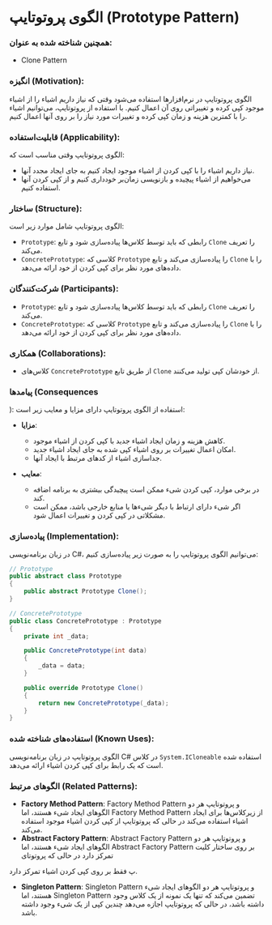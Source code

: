 # الگوی پروتوتایپ (Prototype Pattern)

### همچنین شناخته شده به عنوان:
- Clone Pattern

### انگیزه (Motivation):
الگوی پروتوتایپ در نرم‌افزارها استفاده می‌شود وقتی که نیاز داریم اشیاء را از اشیاء موجود کپی کرده و تغییراتی روی آن اعمال کنیم. با استفاده از پروتوتایپ، می‌توانیم اشیاء را با کمترین هزینه و زمان کپی کرده و تغییرات مورد نیاز را بر روی آنها اعمال کنیم.

### قابلیت‌استفاده (Applicability):
الگوی پروتوتایپ وقتی مناسب است که:
- نیاز داریم اشیاء را با کپی کردن از اشیاء موجود ایجاد کنیم به جای ایجاد مجدد آنها.
- می‌خواهیم از اشیاء پیچیده و بازنویسی زمان‌بر خودداری کنیم و از کپی کردن آنها استفاده کنیم.

### ساختار (Structure):
الگوی پروتوتایپ شامل موارد زیر است:
- `Prototype`: رابطی که باید توسط کلاس‌ها پیاده‌سازی شود و تابع `Clone` را تعریف می‌کند.
- `ConcretePrototype`: کلاسی که `Prototype` را پیاده‌سازی می‌کند و تابع `Clone` را با داده‌های مورد نظر برای کپی کردن از خود ارائه می‌دهد.

### شرکت‌کنندگان (Participants):
- `Prototype`: رابطی که باید توسط کلاس‌ها پیاده‌سازی شود و تابع `Clone` را تعریف می‌کند.
- `ConcretePrototype`: کلاسی که `Prototype` را پیاده‌سازی می‌کند و تابع `Clone` را با داده‌های مورد نظر برای کپی کردن از خود ارائه می‌دهد.

### همکاری (Collaborations):
- کلاس‌های `ConcretePrototype` از طریق تابع `Clone` از خودشان کپی تولید می‌کنند.

### پیامدها (Consequences

):
استفاده از الگوی پروتوتایپ دارای مزایا و معایب زیر است:
- **مزایا**:
    - کاهش هزینه و زمان ایجاد اشیاء جدید با کپی کردن از اشیاء موجود.
    - امکان اعمال تغییرات بر روی اشیاء کپی شده به جای ایجاد اشیاء جدید.
    - جداسازی اشیاء از کدهای مرتبط با ایجاد آنها.

- **معایب**:
    - در برخی موارد، کپی کردن شیء ممکن است پیچیدگی بیشتری به برنامه اضافه کند.
    - اگر شیء دارای ارتباط با دیگر شیء‌ها یا منابع خارجی باشد، ممکن است مشکلاتی در کپی کردن و تغییرات اعمال شود.

### پیاده‌سازی (Implementation):
در زبان برنامه‌نویسی C#، می‌توانیم الگوی پروتوتایپ را به صورت زیر پیاده‌سازی کنیم:

```csharp
// Prototype
public abstract class Prototype
{
    public abstract Prototype Clone();
}

// ConcretePrototype
public class ConcretePrototype : Prototype
{
    private int _data;

    public ConcretePrototype(int data)
    {
        _data = data;
    }

    public override Prototype Clone()
    {
        return new ConcretePrototype(_data);
    }
}
```

### استفاده‌های شناخته شده (Known Uses):
الگوی پروتوتایپ در زبان برنامه‌نویسی C# در کلاس `System.ICloneable` استفاده شده است که یک رابط برای کپی کردن اشیاء ارائه می‌دهد.

### الگوهای مرتبط (Related Patterns):
- **Factory Method Pattern**: Factory Method Pattern و پروتوتایپ هر دو الگوهای ایجاد شیء هستند، اما Factory Method Pattern از زیرکلاس‌ها برای ایجاد اشیاء استفاده می‌کند در حالی که پروتوتایپ از کپی کردن اشیاء موجود استفاده می‌کند.
- **Abstract Factory Pattern**: Abstract Factory Pattern و پروتوتایپ هر دو الگوهای ایجاد شیء هستند، اما Abstract Factory Pattern بر روی ساختار کلیت تمرکز دارد در حالی که پروتوتای

پ فقط بر روی کپی کردن اشیاء تمرکز دارد.
- **Singleton Pattern**: Singleton Pattern و پروتوتایپ هر دو الگوهای ایجاد شیء هستند، اما Singleton Pattern تضمین می‌کند که تنها یک نمونه از یک کلاس وجود داشته باشد، در حالی که پروتوتایپ اجازه می‌دهد چندین کپی از یک شیء وجود داشته باشد.